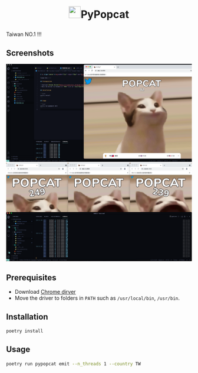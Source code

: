 
# <p align='center'><img width="32px" height="32px" src="https://popcat.click/img/op.353767c3.png" />PyPopcat</p>

Taiwan NO.1 !!!

## Screenshots

![Demo](./img/screenshot.png)
![MultiWindows](./img/multi_windows.png)

## Prerequisites

- Download [Chrome dirver](https://chromedriver.chromium.org/)
- Move the driver to folders in `PATH` such as `/usr/local/bin`, `/usr/bin`.

## Installation

```bash
poetry install
```

## Usage

```bash
poetry run pypopcat emit --n_threads 1 --country TW
```
